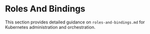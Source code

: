 # Roles And Bindings

This section provides detailed guidance on `roles-and-bindings.md` for Kubernetes administration and orchestration.